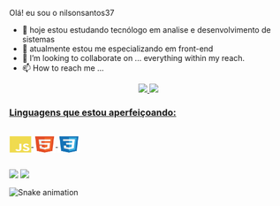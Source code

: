  Olá! eu sou o nilsonsantos37
- 👀 hoje estou estudando tecnólogo em analise e desenvolvimento de sistemas
- 🌱 atualmente estou me especializando em front-end
- 💞️ I’m looking to collaborate on ... 
everything within my reach.
- 📫 How to reach me ...

<div align="center">
  <a href="https://github.com/nilsonsantos37">
  <img height="180em" src="https://github-readme-stats.vercel.app/api?username=nilsonsantos37&show_icons=true&theme=github_dark&include_all_commits=true&count_private=true"/>
  <img height="180em" src="https://github-readme-stats.vercel.app/api/top-langs/?username=nilsonsantos37&layout=compact&langs_count=7&theme=github_dark"/>
</div>
  
<h3 align="left">Linguagens que estou aperfeiçoando: </h3>

  <div style="display: inline_block"><br>
  <img align="center" alt="Nilson-Js" height="30" width="40" src="https://raw.githubusercontent.com/devicons/devicon/master/icons/javascript/javascript-plain.svg">
  <img align="center" alt="Nilson-HTML" height="30" width="40" src="https://raw.githubusercontent.com/devicons/devicon/master/icons/html5/html5-original.svg">
  <img align="center" alt="Nilson-CSS" height="30" width="40" src="https://raw.githubusercontent.com/devicons/devicon/master/icons/css3/css3-original.svg">
 

</div>
  
   ##
  
  <div> 
 
 <a href="https://discord.com/" target="_blank"><img src="https://img.shields.io/badge/Discord-7289DA?style=for-the-badge&logo=discord&logoColor=white" target="_blank"></a> 
 <a href="https://www.linkedin.com/in/nilson-dos-santos" target="_blank"><img src="https://img.shields.io/badge/-LinkedIn-%230077B5?style=for-the-badge&logo=linkedin&logoColor=white" target="_blank"></a> 
 
  ![Snake animation](https://github.com/nilsonsantos37/nilsonsantos37/blob/output/github-contribution-grid-snake.svg)
 
</div>

